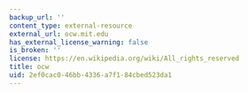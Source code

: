 ```yaml
---
backup_url: ''
content_type: external-resource
external_url: ocw.mit.edu
has_external_license_warning: false
is_broken: ''
license: https://en.wikipedia.org/wiki/All_rights_reserved
title: ocw
uid: 2ef0cac0-46bb-4336-a7f1-84cbed523da1
---
```

